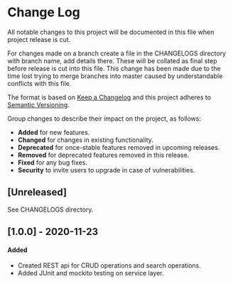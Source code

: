 # Change Log
All notable changes to this project will be documented in this file when project release is cut.

For changes made on a branch create a file in the CHANGELOGS directory with branch name, add details there. These will be collated as final step before release is cut into this file.
This change has been made due to the time lost trying to merge branches into master caused by understandable conflicts with this file.

The format is based on [Keep a Changelog](http://keepachangelog.com/)
and this project adheres to [Semantic Versioning](http://semver.org/).

Group changes to describe their impact on the project, as follows:
-  **Added** for new features.
-  **Changed** for changes in existing functionality.
-  **Deprecated** for once-stable features removed in upcoming releases.
-  **Removed** for deprecated features removed in this release.
-  **Fixed** for any bug fixes.
-  **Security** to invite users to upgrade in case of vulnerabilities.

## [Unreleased]

See CHANGELOGS directory.
## [1.0.0] - 2020-11-23
#### Added
- Created REST api for CRUD operations and search operations.
- Added JUnit and mockito testing on service layer.
